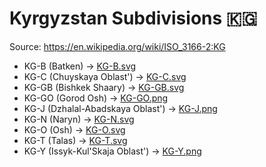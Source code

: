 # Kyrgyzstan Subdivisions 🇰🇬

Source: https://en.wikipedia.org/wiki/ISO_3166-2:KG

* KG-B (Batken) -> [KG-B.svg](https://github.com/amckenna41/iso3166-flag-icons/blob/main/iso3166-2-icons/KG/KG-B.svg)
* KG-C (Chuyskaya Oblast') -> [KG-C.svg](https://github.com/amckenna41/iso3166-flag-icons/blob/main/iso3166-2-icons/KG/KG-C.svg)
* KG-GB (Bishkek Shaary) -> [KG-GB.svg](https://github.com/amckenna41/iso3166-flag-icons/blob/main/iso3166-2-icons/KG/KG-GB.svg)
* KG-GO (Gorod Osh) -> [KG-GO.png](https://github.com/amckenna41/iso3166-flag-icons/blob/main/iso3166-2-icons/KG/KG-GO.png)
* KG-J (Dzhalal-Abadskaya Oblast') -> [KG-J.png](https://github.com/amckenna41/iso3166-flag-icons/blob/main/iso3166-2-icons/KG/KG-J.png)
* KG-N (Naryn) -> [KG-N.svg](https://github.com/amckenna41/iso3166-flag-icons/blob/main/iso3166-2-icons/KG/KG-N.svg)
* KG-O (Osh) -> [KG-O.svg](https://github.com/amckenna41/iso3166-flag-icons/blob/main/iso3166-2-icons/KG/KG-O.svg)
* KG-T (Talas) -> [KG-T.svg](https://github.com/amckenna41/iso3166-flag-icons/blob/main/iso3166-2-icons/KG/KG-T.svg)
* KG-Y (Issyk-Kul'Skaja Oblast') -> [KG-Y.png](https://github.com/amckenna41/iso3166-flag-icons/blob/main/iso3166-2-icons/KG/KG-Y.png)
